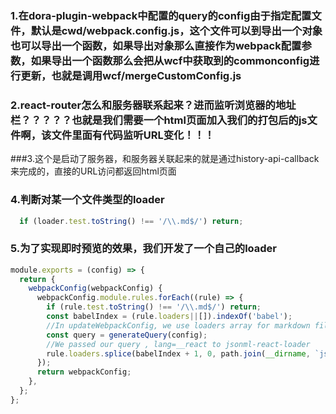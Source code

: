 ### 1.在dora-plugin-webpack中配置的query的config由于指定配置文件，默认是cwd/webpack.config.js，这个文件可以到导出一个对象也可以导出一个函数，如果导出对象那么直接作为webpack配置参数，如果导出一个函数那么会把从wcf中获取到的commonconfig进行更新，也就是调用wcf/mergeCustomConfig.js

### 2.react-router怎么和服务器联系起来？进而监听浏览器的地址栏？？？？？也就是我们需要一个html页面加入我们的打包后的js文件啊，该文件里面有代码监听URL变化！！！

###3.这个是启动了服务器，和服务器关联起来的就是通过history-api-callback来完成的，直接的URL访问都返回html页面

### 4.判断对某一个文件类型的loader

```js
  if (loader.test.toString() !== '/\\.md$/') return;
```

### 5.为了实现即时预览的效果，我们开发了一个自己的loader

```js
module.exports = (config) => {
  return {
    webpackConfig(webpackConfig) {
      webpackConfig.module.rules.forEach((rule) => {
        if (rule.test.toString() !== '/\\.md$/') return;
        const babelIndex = (rule.loaders||[]).indexOf('babel');
        //In updateWebpackConfig, we use loaders array for markdown file
        const query = generateQuery(config);
        //We passed our query , lang=__react to jsonml-react-loader
        rule.loaders.splice(babelIndex + 1, 0, path.join(__dirname, `jsonml-react-loader?${query}`));
      });
      return webpackConfig;
    },
  };
};

```
